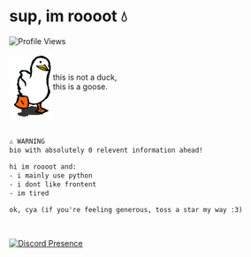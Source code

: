 # sup, im roooot 💧
![Profile Views](https://komarev.com/ghpvc/?username=agenericapple&style=for-the-badge&color=blue)

<img align="left" src="assets/duck.gif"><br /><br />
this is not a duck,<br />
this is a goose.
<br /><br /><br /><br /><br />

```
⚠️ WARNING
bio with absolutely 0 relevent information ahead!
```

```
hi im roooot and:
- i mainly use python
- i dont like frontent
- im tired
```

```
ok, cya (if you're feeling generous, toss a star my way :3)
```
<br />

[![Discord Presence](https://lanyard.cnrad.dev/api/919268666305024010)](https://discord.com/users/919268666305024010)
